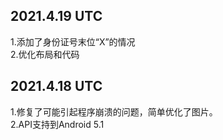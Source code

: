 ## 2021.4.19 UTC  
1.添加了身份证号末位“X”的情况  
2.优化布局和代码  

## 2021.4.18 UTC  

1.修复了可能引起程序崩溃的问题，简单优化了图片。  
2.API支持到Android 5.1

